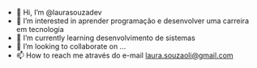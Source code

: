 - 👋 Hi, I’m @laurasouzadev
- 👀 I’m interested in aprender programação e desenvolver uma carreira em tecnologia
- 🌱 I’m currently learning desenvolvimento de sistemas
- 💞️ I’m looking to collaborate on ...
- 📫 How to reach me  através do e-mail laura.souzaoli@gmail.com

<!---
laurasouzadev/laurasouzadev is a ✨ special ✨ repository because its `README.md` (this file) appears on your GitHub profile.
You can click the Preview link to take a look at your changes.
--->
